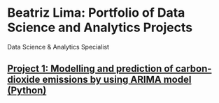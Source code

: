 # Beatriz Lima: Portfolio of Data Science and Analytics Projects
Data Science & Analytics Specialist

## [Project 1: Modelling and prediction of carbon-dioxide emissions by using ARIMA model (Python)](https://github.com/be4lima/ARIMA_CO2_BR)




